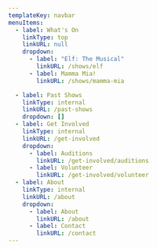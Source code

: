 ```yaml
---
templateKey: navbar
menuItems:
  - label: What's On
    linkType: top
    linkURL: null
    dropdown:
      - label: "Elf: The Musical"
        linkURL: /shows/elf
      - label: Mamma Mia!
        linkURL: /shows/mamma-mia

  - label: Past Shows
    linkType: internal
    linkURL: /past-shows
    dropdown: []
  - label: Get Involved
    linkType: internal
    linkURL: /get-involved
    dropdown:
      - label: Auditions
        linkURL: /get-involved/auditions
      - label: Volunteer
        linkURL: /get-involved/volunteer
  - label: About
    linkType: internal
    linkURL: /about
    dropdown:
      - label: About
        linkURL: /about
      - label: Contact
        linkURL: /contact
---
```


